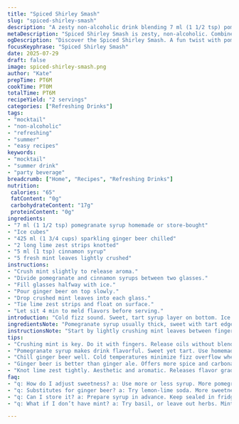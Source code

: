 ```yaml
---
title: "Spiced Shirley Smash"
slug: "spiced-shirley-smash"
description: "A zesty non-alcoholic drink blending 7 ml (1 1/2 tsp) pomegranate syrup with 425 ml (1 3/4 cups) sparkling ginger beer, ice cubes, and two knotted lime zest strips. Cinnamon syrup adds warmth, and fresh crushed mint leaves bring brightness. Serve chilled."
metaDescription: "Spiced Shirley Smash is zesty, non-alcoholic. Combines pomegranate syrup, ginger beer, mint, cinnamon. Refreshing twist on classic drinks."
ogDescription: "Discover the Spiced Shirley Smash. A fun twist with pomegranate syrup, ginger beer, and mint. Perfect for hot days or gatherings."
focusKeyphrase: "Spiced Shirley Smash"
date: 2025-07-29
draft: false
image: spiced-shirley-smash.png
author: "Kate"
prepTime: PT6M
cookTime: PT0M
totalTime: PT6M
recipeYield: "2 servings"
categories: ["Refreshing Drinks"]
tags:
- "mocktail"
- "non-alcoholic"
- "refreshing"
- "summer"
- "easy recipes"
keywords:
- "mocktail"
- "summer drink"
- "party beverage"
breadcrumb: ["Home", "Recipes", "Refreshing Drinks"]
nutrition: 
 calories: "65"
 fatContent: "0g"
 carbohydrateContent: "17g"
 proteinContent: "0g"
ingredients:
- "7 ml (1 1/2 tsp) pomegranate syrup homemade or store-bought"
- "Ice cubes"
- "425 ml (1 3/4 cups) sparkling ginger beer chilled"
- "2 long lime zest strips knotted"
- "5 ml (1 tsp) cinnamon syrup"
- "5 fresh mint leaves lightly crushed"
instructions:
- "Crush mint slightly to release aroma."
- "Divide pomegranate and cinnamon syrups between two glasses."
- "Fill glasses halfway with ice."
- "Pour ginger beer on top slowly."
- "Drop crushed mint leaves into each glass."
- "Tie lime zest strips and float on surface."
- "Let sit 4 min to meld flavors before serving."
introduction: "Cold fizz sound. Sweet, tart syrup layer on bottom. Ice clinks in glass. Warm spice notes peep in with cinnamon syrup; mint leaves crushed, wild and fresh. Ginger beer bubbles up, filling glass with crisp bite. Lime zest knotted, floating. Takes minutes to blend but so worth pause. Not plain soda. Punch of bright color meets deep flavor. A playful twist on old favorite. No alcohol, no fuss but enough zing to make lips pucker and smile quick. Serve after work, before dinner. Sip slow, taste sharp, look cool. Just simple stuff, rearranged and spiced. Refreshment made strange, good strange."
ingredientsNote: "Pomegranate syrup usually thick, sweet with tart edge. Can swap store-bought for homemade by reducing pomegranate juice with sugar. Cinnamon syrup softens ginger beer’s sharp bite, adds warmth but not heat. Mint leaves added fresh, crushed just enough to release oils without bitterness. Lime zest replaces lemon, exchanging bright citrus punch for something more aromatic and fresh. Ginger beer rather than ginger ale offers ginger heat and fizz for livelier drink. Quantities reduced slightly from usual Shirley Temple proportions to balance extra syrup elements. Ice keeps everything chill but not watered down too fast."
instructionsNote: "Start by lightly crushing mint leaves between fingers, no blender. No muddling pits or bruised leaves. Pour syrups into glasses first to settle base flavor. Add ice next so ginger beer won't fizz over. Pour ginger beer slowly for controlled foam. Add mint last to avoid floating. Tie zest into tight knots for aesthetics and to release peel oils gradually rather than a loose strip. Let drink sit about 4 minutes before serving for flavors to meld—long enough, not too long. Can stir gently before sipping but better to sip and let layers form. Garnish optional beyond zest; less clutter, cleaner line."
tips:
- "Crushing mint is key. Do it with fingers. Release oils without blending. Just a light crush. Too much may cause bitterness. Less is more."
- "Pomegranate syrup makes drink flavorful. Sweet yet tart. Use homemade or store-bought. Reducing juice with sugar works. Better control flavor depth."
- "Chill ginger beer well. Cold temperatures minimize fizz overflow when pouring. Add ice last. Prevents immediate dilution. Keep texture consistent."
- "Ginger beer is better than ginger ale. Offers more spice and carbonation. Creates livelier drink experience. More than just a sweet fizz; it's complex."
- "Knot lime zest tightly. Aesthetic and aromatic. Releases flavor gradually. Avoid loose strips. They may float awkwardly, less appealing presentation."
faq:
- "q: How do I adjust sweetness? a: Use more or less syrup. More pomegranate for sweet. Less cinnamon if heat felt strong. Adjust until right."
- "q: Substitutes for ginger beer? a: Try lemon-lime soda. More sweetness though. Can mix ginger syrup with sparkling water. Less bubbly balance."
- "q: Can I store it? a: Prepare syrup in advance. Keep sealed in fridge. Mix the drink fresh though. Not as good after sitting too long."
- "q: What if I don’t have mint? a: Try basil, or leave out herbs. Mint is refreshment. Adds zesty note. Alternatives may change flavor profile."

---
```

